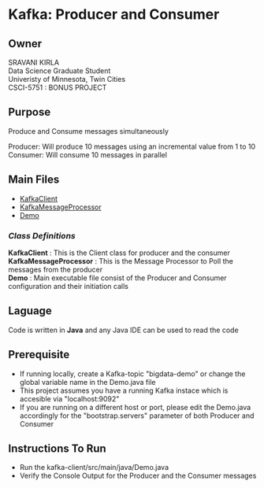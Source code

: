 # Kafka: Producer and Consumer

## Owner
SRAVANI KIRLA  
Data Science Graduate Student  
Univeristy of Minnesota, Twin Cities  
CSCI-5751 : BONUS PROJECT

## Purpose
Produce and Consume messages simultaneously

Producer: Will produce 10 messages using an incremental value from 1 to 10
Consumer: Will consume 10 messages in parallel

## Main Files

* [KafkaClient](src/main/java/edu/umn/kafka/KafkaClient)
* [KafkaMessageProcessor](src/main/java/edu/umn/kafka/KafkaMessageProcessor)
* [Demo](src/main/java/edu/umn/kafka/Demo)

### *Class Definitions*
**KafkaClient** : This is the Client class for producer and the consumer  
**KafkaMessageProcessor** : This is the Message Processor to Poll the messages from the producer  
**Demo** :  Main executable file consist of the Producer and Consumer configuration and their initiation calls  

## Laguage

Code is written in **Java** and any Java IDE can be used to read the code

## Prerequisite
* If running locally, create a Kafka-topic "bigdata-demo" or change the global variable name in the Demo.java file
* This project assumes you have a running Kafka instace which is accesible via "localhost:9092"
* If you are running on a different host or port, please edit the Demo.java accordingly for the "bootstrap.servers" parameter of both Producer and Consumer

## Instructions To Run
* Run the kafka-client/src/main/java/Demo.java 
* Verify the Console Output for the Producer and the Consumer messages


